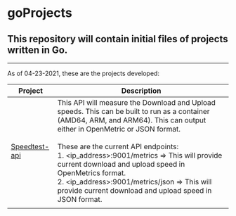 # goProjects
## This repository will contain initial files of projects written in Go.
---
As of 04-23-2021, these are the projects developed:

| Project | Description |
| --------------- | --------------- |
| [Speedtest-api](https://github.com/AceRodnel14/goProjects/tree/master/speedtest-api) | This API will measure the Download and Upload speeds. This can be built to run as a container (AMD64, ARM, and ARM64). This can output either in OpenMetric or JSON format. <br><br> These are the current API endpoints: <br> 1. <ip_address>:9001/metrics        => This will provide current download and upload speed in OpenMetrics format. <br> 2. <ip_address>:9001/metrics/json   => This will provide current download and upload speed in JSON format. |
|  | |
